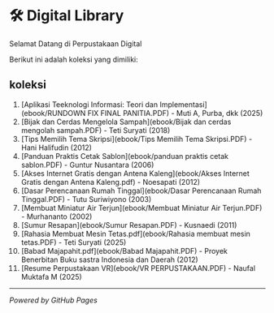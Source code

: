 # 🛠 Digital Library

Selamat Datang di Perpustakaan Digital

Berikut ini adalah koleksi yang dimiliki:

## koleksi
1. [Aplikasi Teeknologi Informasi: Teori dan Implementasi](ebook/RUNDOWN FIX FINAL PANITIA.PDF) - Muti A, Purba, dkk (2025)
2. [Bijak dan Cerdas Mengelola Sampah](ebook/Bijak dan cerdas mengolah sampah.PDF) - Teti Suryati (2018)
3. [Tips Memilih Tema Skripsi](ebook/Tips Memilih Tema Skripsi.PDF) - Hani Halifudin (2012)
4. [Panduan Praktis Cetak Sablon](ebook/panduan praktis cetak sablon.PDF) - Guntur Nusantara (2006)
5. [Akses Internet Gratis dengan Antena Kaleng](ebook/Akses Internet Gratis dengan Antena Kaleng.pdf) - Noesapati (2012)
6. [Dasar Perencanaan Rumah Tinggal](ebook/Dasar Perencanaan Rumah Tinggal.PDF) - Tutu Suriwiyono (2003)
7. [Membuat Miniatur Air Terjun](ebook/Membuat Miniatur Air Terjun.PDF) - Murhananto (2002)
8. [Sumur Resapan](ebook/Sumur Resapan.PDF) - Kusnaedi (2011)
9. [Rahasia Membuat Mesin Tetas.pdf](ebook/Rahasia membuat mesin tetas.PDF) - Teti Suryati (2025)
10. [Babad Majapahit.pdf](ebook/Babad Majapahit.PDF) - Proyek Benerbitan Buku sastra Indonesia dan Daerah (2012)
11. [Resume Perpustakaan VR](ebook/VR PERPUSTAKAAN.PDF) - Naufal Muktafa M (2025)
- - -

*Powered by GitHub Pages*

